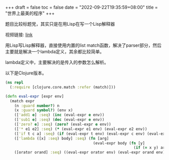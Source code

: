 +++
draft = false
toc = false
date = "2022-09-22T19:35:59+08:00"
title = "世界上最美的程序"
+++

题目比较标题党，其实只是在用Lisp在写一个Lisp解释器

视频链接: [link](https://www.youtube.com/watch?v=OyfBQmvr2Hc)

用Lisp写Lisp解释器，直接使用内置的list match函数，解决了parser部分，然后主要就是解决一个lambda定义，其余都比较简单。

lambda定义中，主要解决的是传入的参数怎么解析。

以下是Clojure版本。

```clojure
(ns repl
  (:require [clojure.core.match :refer (match)]))

(defn eval-expr [expr env]
  (match expr
    (n :guard number?) n
    (x :guard symbol?) (env x)
    (['add1 e] :seq) (inc (eval-expr e env))
    (['sub1 e] :seq) (dec (eval-expr e env))
    (['zero? e] :seq) (zero? (eval-expr e env))
    (['* e1 e2] :seq) (* (eval-expr e1 env) (eval-expr e2 env))
    (['if t c a] :seq) (if (eval-expr t env) (eval-expr c env) (eval-expr a env))
    (['lambda ([x] :seq) body] :seq) (fn [arg]
                                       (eval-expr body (fn [y]
                                                         (if (= x y) arg (env y)))))
    ([orator orand] :seq) ((eval-expr orator env) (eval-expr orand env))))
```
